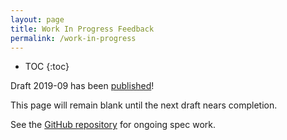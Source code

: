 ```yaml
---
layout: page
title: Work In Progress Feedback
permalink: /work-in-progress
---
```


* TOC
{:toc}

Draft 2019-09 has been [published](/specification.html)!

This page will remain blank until the next draft nears completion.

See the [GitHub repository](https://github.com/json-schema-org/json-schema-spec) for ongoing spec work.
